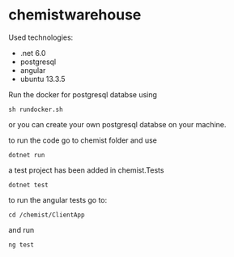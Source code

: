 # chemistwarehouse

Used technologies:

* .net 6.0
* postgresql
* angular
* ubuntu 13.3.5

Run the docker for postgresql databse using

```
sh rundocker.sh
```

or you can create your own postgresql databse on your machine.

to run the code go to chemist folder and use

```
dotnet run
```


a test project has been added in chemist.Tests

```
dotnet test
```
to run the angular tests go to:
```
cd /chemist/ClientApp
```

and run
```
ng test
```
